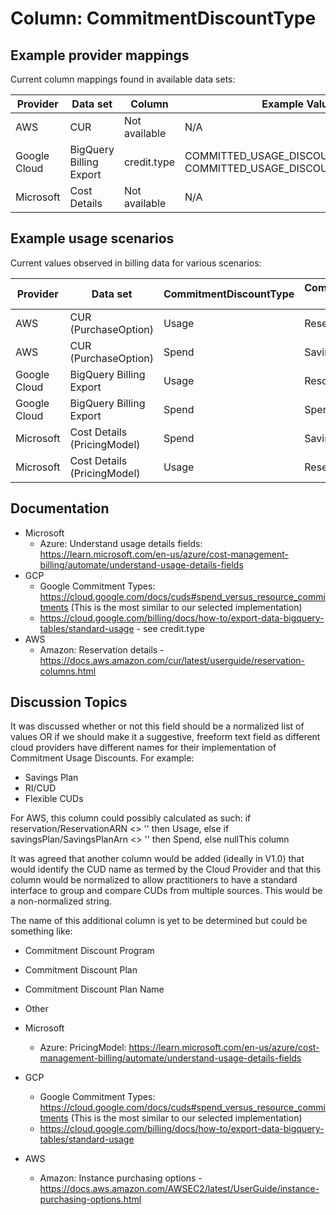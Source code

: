# Column: CommitmentDiscountType

## Example provider mappings

Current column mappings found in available data sets:

| Provider | Data set                 | Column                    |  Example Values  |
|----------|--------------------------|---------------------------|------------------|
| AWS | CUR                      | Not available   | N/A |
| Google Cloud | BigQuery Billing Export | credit.type              | COMMITTED_USAGE_DISCOUNT, COMMITTED_USAGE_DISCOUNT_DOLLAR_BASE |
| Microsoft | Cost Details             | Not available               | N/A |

## Example usage scenarios

Current values observed in billing data for various scenarios:

| Provider | Data set                 | CommitmentDiscountType     | CommitmentDiscountProgram (Name TBD)     |
|----------|--------------------------|----------------------------|------------------------------------------|
| AWS | CUR (PurchaseOption)                   | Usage               | Reserved Instances              |
| AWS | CUR (PurchaseOption)                   | Spend               | Savings Plans                   |
| Google Cloud | BigQuery Billing Export | Usage        | Resource-based CUD                            |
| Google Cloud | BigQuery Billing Export | Spend        | Spend-based CUD                               |
| Microsoft | Cost Details (PricingModel)| Spend                     | Savings Plan                     |
| Microsoft | Cost Details (PricingModel)| Usage                     | Reservation                      |

## Documentation
- Microsoft
  - Azure:  Understand usage details fields: https://learn.microsoft.com/en-us/azure/cost-management-billing/automate/understand-usage-details-fields
- GCP
  - Google Commitment Types:  https://cloud.google.com/docs/cuds#spend_versus_resource_commitments (This is the most similar to our selected implementation)
  - https://cloud.google.com/billing/docs/how-to/export-data-bigquery-tables/standard-usage - see credit.type
- AWS
  - Amazon: Reservation details - https://docs.aws.amazon.com/cur/latest/userguide/reservation-columns.html

## Discussion Topics
It was discussed whether or not this field should be a normalized list of values OR if we should make it a suggestive, freeform text field as different cloud providers have different names for their implementation of Commitment Usage Discounts. For example:
  - Savings Plan
  - RI/CUD
  - Flexible CUDs

For AWS, this column could possibly calculated as such:
  if reservation/ReservationARN <> '' then Usage, else if savingsPlan/SavingsPlanArn <> '' then Spend, else nullThis column

It was agreed that another column would be added (ideally in V1.0) that would identify the CUD name as termed by the Cloud Provider and that this column would be normalized to allow practitioners to have a standard interface to group and compare CUDs from multiple sources. This would be a non-normalized string.

The name of this additional column is yet to be determined but could be something like:
- Commitment Discount Program
- Commitment Discount Plan
- Commitment Discount Plan Name
- Other

- Microsoft
  - Azure:  PricingModel: https://learn.microsoft.com/en-us/azure/cost-management-billing/automate/understand-usage-details-fields
- GCP
  - Google Commitment Types:  https://cloud.google.com/docs/cuds#spend_versus_resource_commitments (This is the most similar to our selected implementation)
  - https://cloud.google.com/billing/docs/how-to/export-data-bigquery-tables/standard-usage
- AWS
  - Amazon: Instance purchasing options - https://docs.aws.amazon.com/AWSEC2/latest/UserGuide/instance-purchasing-options.html
